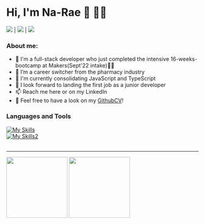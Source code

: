 # Hi, I'm Na-Rae 👋 👩‍💻

<a href="https://github.com/Nameo91?tab=repositories" target="_blank"><img src="https://img.shields.io/badge/GitHub-100000?style=for-the-badge&logo=github&logoColor=white" target="_blank"/></a> | <a href="[https://www.linkedin.com/in/](https://www.linkedin.com/in/na-rae-kim-580a78230/)" target="_blank"><img src="https://img.shields.io/badge/LinkedIn-0077B5?style=for-the-badge&logo=linkedin&logoColor=white" target="_blank"></a> | 
  <a href="https://www.codewars.com/users/Na_meo" target="_blank"><img src="https://img.shields.io/badge/Codewars-B1361E?style=for-the-badge&logo=Codewars&logoColor=white" target="_blank"></a>
 
### About me:
- 🌱 I'm a full-stack developer who just completed the intensive 16-weeks-bootcamp at Makers(Sept'22 intake)👩‍🎓
- 🔄 I’m a career switcher from the pharmacy industry
- 📖 I'm currently consolidating JavaScript and TypeScript
- 👀 I look forward to landing the first job as a junior developer
- 📫 Reach me here or on my LinkedIn
- 📄 Feel free to have a look on my [GithubCV](https://github.com/Nameo91/CV)!


### Languages and Tools

[![My Skills](https://skillicons.dev/icons?i=js,ts,ruby,html,css,nodejs)](https://skillicons.dev)
<br/>
[![My Skills2](https://skillicons.dev/icons?i=angular,nestjs,react,jest,postgres,mongodb,vscode)](https://skillicons.dev)
<br/>
<br/>

---

<img src="https://github-readme-stats.vercel.app/api?username=nameo91&show_icons=true&theme=dracula" height="160em" />  <img src="https://github-readme-stats.vercel.app/api/top-langs/?username=Nameo91&layout=compact&theme=dracula" height="160em"/>

<!---
Nameo91/Nameo91 is a ✨ special ✨ repository because its `README.md` (this file) appears on your GitHub profile.
You can click the Preview link to take a look at your changes.
--->
